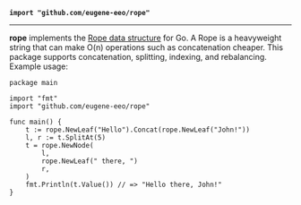 **`import "github.com/eugene-eeo/rope"`**

-----

**rope** implements the [Rope data structure](https://en.wikipedia.org/wiki/Rope_(data_structure))
for Go. A Rope is a heavyweight string that can make O(n)
operations such as concatenation cheaper. This package supports
concatenation, splitting, indexing, and rebalancing.
Example usage:

```
package main

import "fmt"
import "github.com/eugene-eeo/rope"

func main() {
    t := rope.NewLeaf("Hello").Concat(rope.NewLeaf("John!"))
    l, r := t.SplitAt(5)
    t = rope.NewNode(
        l,
        rope.NewLeaf(" there, ")
        r,
    )
    fmt.Println(t.Value()) // => "Hello there, John!"
}
```
